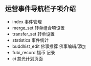 ## 运营事件导航栏子项介绍

- index 事件管理
- merge_set 转单组合项设置
- transfer_set 转单设置
- statistics 事件统计
- buddhist_edit 佛事推荐 佛事编辑/添加
- fubi_record 福币 记录
- ci 慈光计划页面

